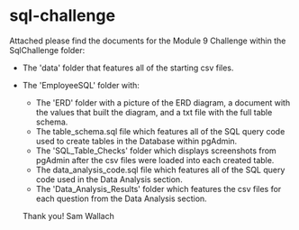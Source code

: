 # sql-challenge

Attached please find the documents for the Module 9 Challenge within the SqlChallenge folder:
  - The 'data' folder that features all of the starting csv files.
  - The 'EmployeeSQL' folder with:
    - The 'ERD' folder with a picture of the ERD diagram, a document with the values that built the diagram, and a txt file with the full table schema. 
    - The table_schema.sql file which features all of the SQL query code used to create tables in the Database within pgAdmin.
    - The 'SQL_Table_Checks' folder which displays screenshots from pgAdmin after the csv files were loaded into each created table.
    - The data_analysis_code.sql file which features all of the SQL query code used in the Data Analysis section.
    - The 'Data_Analysis_Results' folder which features the csv files for each question from the Data Analysis section.

    Thank you!
    Sam Wallach
